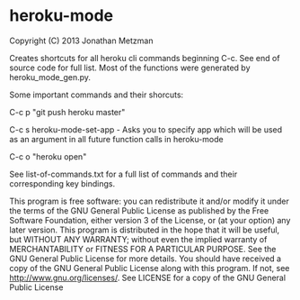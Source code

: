 heroku-mode
====
Copyright (C) 2013 Jonathan Metzman

Creates shortcuts for all heroku cli commands beginning C-c.
See end of source code for full list. Most of the functions
were generated by heroku_mode_gen.py.

Some important commands and their shorcuts:

C-c p  "git push heroku master"

C-c s  heroku-mode-set-app - Asks you to specify app which will 
be used as an argument in all future function calls in heroku-mode

C-c o "heroku open"

See list-of-commands.txt for a full list of commands and their corresponding key
bindings.

This program is free software: you can redistribute it and/or modify
it under the terms of the GNU General Public License as published by
the Free Software Foundation, either version 3 of the License, or
(at your option) any later version.
This program is distributed in the hope that it will be useful,
but WITHOUT ANY WARRANTY; without even the implied warranty of
MERCHANTABILITY or FITNESS FOR A PARTICULAR PURPOSE.  See the
GNU General Public License for more details.
You should have received a copy of the GNU General Public License
along with this program.  If not, see <http://www.gnu.org/licenses/>.
See LICENSE for a copy of the GNU General Public License
